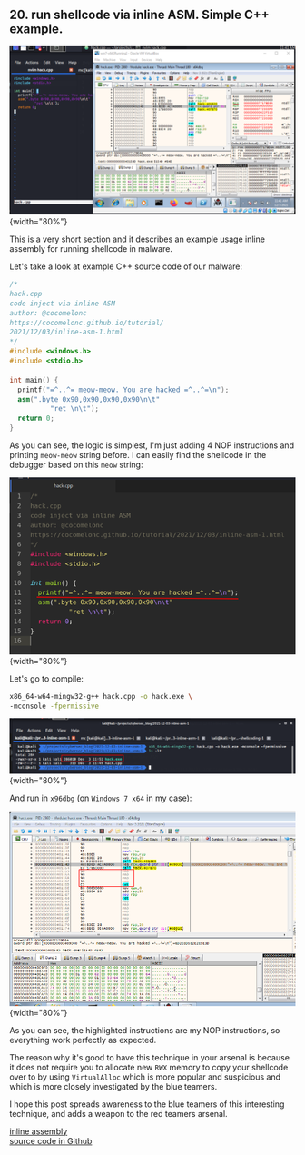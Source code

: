 ## 20. run shellcode via inline ASM. Simple C++ example.

![inline asm](./images/28/2021-12-03_11-41.png){width="80%"}    

This is a very short section and it describes an example usage inline assembly for running shellcode in malware.   

Let's take a look at example C++ source code of our malware:    

```cpp
/*
hack.cpp
code inject via inline ASM
author: @cocomelonc
https://cocomelonc.github.io/tutorial/
2021/12/03/inline-asm-1.html
*/
#include <windows.h>
#include <stdio.h>

int main() {
  printf("=^..^= meow-meow. You are hacked =^..^=\n");
  asm(".byte 0x90,0x90,0x90,0x90\n\t"
          "ret \n\t");
  return 0;
}

```

As you can see, the logic is simplest, I'm just adding 4 NOP instructions and printing `meow-meow` string before. I can easily find the shellcode in the debugger based on this `meow` string:   

![inline asm 2](./images/28/2021-12-03_11-52.png){width="80%"}    

Let's go to compile:   
```bash
x86_64-w64-mingw32-g++ hack.cpp -o hack.exe \
-mconsole -fpermissive
```

![inline asm 3](./images/28/2021-12-03_11-51.png){width="80%"}    

And run in `x96dbg` (on `Windows 7 x64` in my case):

![inline asm 4](./images/28/2021-12-03_12-09.png){width="80%"}    

As you can see, the highlighted instructions are my NOP instructions, so everything work perfectly as expected.    

The reason why it's good to have this technique in your arsenal is because it does not require you to allocate new `RWX` memory to copy your shellcode over to by using `VirtualAlloc` which is more popular and suspicious and which is more closely investigated by the blue teamers. 

I hope this post spreads awareness to the blue teamers of this interesting technique, and adds a weapon to the red teamers arsenal.      

[inline assembly](https://docs.microsoft.com/en-us/cpp/assembler/inline/inline-assembler?view=msvc-170)    
[source code in Github](https://github.com/cocomelonc/2021-12-03-inline-asm-1)    
